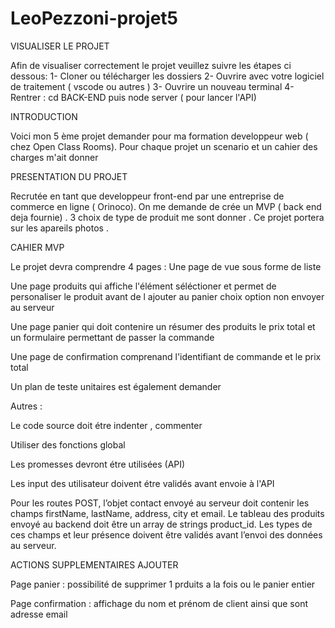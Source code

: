 # LeoPezzoni-projet5
VISUALISER LE PROJET

Afin de visualiser correctement le projet veuillez suivre les étapes ci dessous:
1- Cloner ou télécharger les dossiers
2- Ouvrire avec votre logiciel de traitement ( vscode ou autres )
3- Ouvrire un nouveau terminal
4- Rentrer : cd BACK-END puis node server ( pour lancer l'API)

INTRODUCTION

Voici mon 5 ème projet demander pour ma formation developpeur web ( chez Open Class Rooms). Pour chaque projet un scenario et un cahier des charges m'ait donner

PRESENTATION DU PROJET

Recrutée en tant que developpeur front-end par une entreprise de commerce en ligne ( Orinoco). On me demande de crée un MVP ( back end deja fournie) . 3 choix de type de produit me sont donner . Ce projet portera sur les apareils photos .

CAHIER MVP

Le projet devra comprendre 4 pages :
Une page de vue sous forme de liste

Une page produits qui affiche l'élément séléctioner et permet de personaliser le produit avant de l ajouter au panier choix option non envoyer au serveur

Une page panier qui doit contenire un résumer des produits le prix total et un formulaire permettant de passer la commande

Une page de confirmation comprenand l'identifiant de commande et le prix total

Un plan de teste unitaires est également demander

Autres :

Le code source doit étre indenter , commenter

Utiliser des fonctions global

Les promesses devront étre utilisées (API)

Les input des utilisateur doivent étre validés avant envoie à l'API

Pour les routes POST, l’objet contact envoyé au serveur doit contenir les champs firstName, lastName, address, city et email. Le tableau des produits envoyé au backend doit être un array de strings product_id. Les types de ces champs et leur présence doivent être validés avant l’envoi des données au serveur.

ACTIONS SUPPLEMENTAIRES AJOUTER

Page panier : possibilité de supprimer 1 prduits a la fois ou le panier entier

Page confirmation : affichage du nom et prénom de client ainsi que sont adresse email
